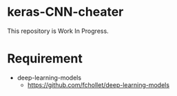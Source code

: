 # keras-CNN-cheater

This repository is Work In Progress.

# Requirement

- deep-learning-models
  - https://github.com/fchollet/deep-learning-models
